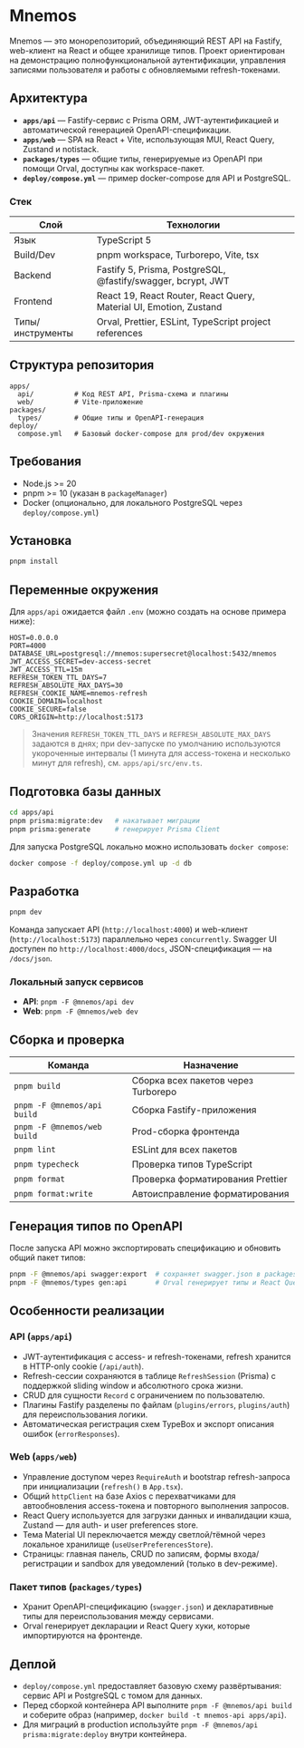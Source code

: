 # Mnemos

Mnemos — это монорепозиторий, объединяющий REST API на Fastify, web-клиент на React и общее хранилище типов.
Проект ориентирован на демонстрацию полнофункциональной аутентификации, управления записями пользователя и работы с
обновляемыми refresh-токенами.

## Архитектура

- **`apps/api`** — Fastify-сервис с Prisma ORM, JWT-аутентификацией и автоматической генерацией OpenAPI-спецификации.
- **`apps/web`** — SPA на React + Vite, использующая MUI, React Query, Zustand и notistack.
- **`packages/types`** — общие типы, генерируемые из OpenAPI при помощи Orval, доступны как workspace-пакет.
- **`deploy/compose.yml`** — пример docker-compose для API и PostgreSQL.

### Стек

| Слой             | Технологии                                                         |
| ---------------- | ------------------------------------------------------------------ |
| Язык             | TypeScript 5                                                       |
| Build/Dev        | pnpm workspace, Turborepo, Vite, tsx                               |
| Backend          | Fastify 5, Prisma, PostgreSQL, @fastify/swagger, bcrypt, JWT       |
| Frontend         | React 19, React Router, React Query, Material UI, Emotion, Zustand |
| Типы/инструменты | Orval, Prettier, ESLint, TypeScript project references             |

## Структура репозитория

```
apps/
  api/          # Код REST API, Prisma-схема и плагины
  web/          # Vite-приложение
packages/
  types/        # Общие типы и OpenAPI-генерация
deploy/
  compose.yml   # Базовый docker-compose для prod/dev окружения
```

## Требования

- Node.js >= 20
- pnpm >= 10 (указан в `packageManager`)
- Docker (опционально, для локального PostgreSQL через `deploy/compose.yml`)

## Установка

```bash
pnpm install
```

## Переменные окружения

Для `apps/api` ожидается файл `.env` (можно создать на основе примера ниже):

```
HOST=0.0.0.0
PORT=4000
DATABASE_URL=postgresql://mnemos:supersecret@localhost:5432/mnemos
JWT_ACCESS_SECRET=dev-access-secret
JWT_ACCESS_TTL=15m
REFRESH_TOKEN_TTL_DAYS=7
REFRESH_ABSOLUTE_MAX_DAYS=30
REFRESH_COOKIE_NAME=mnemos-refresh
COOKIE_DOMAIN=localhost
COOKIE_SECURE=false
CORS_ORIGIN=http://localhost:5173
```

> Значения `REFRESH_TOKEN_TTL_DAYS` и `REFRESH_ABSOLUTE_MAX_DAYS` задаются в днях; при dev-запуске по умолчанию используются
> укороченные интервалы (1 минута для access-токена и несколько минут для refresh), см. `apps/api/src/env.ts`.

## Подготовка базы данных

```bash
cd apps/api
pnpm prisma:migrate:dev   # накатывает миграции
pnpm prisma:generate      # генерирует Prisma Client
```

Для запуска PostgreSQL локально можно использовать `docker compose`:

```bash
docker compose -f deploy/compose.yml up -d db
```

## Разработка

```bash
pnpm dev
```

Команда запускает API (`http://localhost:4000`) и web-клиент (`http://localhost:5173`) параллельно через `concurrently`.
Swagger UI доступен по `http://localhost:4000/docs`, JSON-спецификация — на `/docs/json`.

### Локальный запуск сервисов

- **API**: `pnpm -F @mnemos/api dev`
- **Web**: `pnpm -F @mnemos/web dev`

## Сборка и проверка

| Команда                     | Назначение                          |
| --------------------------- | ----------------------------------- |
| `pnpm build`                | Сборка всех пакетов через Turborepo |
| `pnpm -F @mnemos/api build` | Сборка Fastify-приложения           |
| `pnpm -F @mnemos/web build` | Prod-сборка фронтенда               |
| `pnpm lint`                 | ESLint для всех пакетов             |
| `pnpm typecheck`            | Проверка типов TypeScript           |
| `pnpm format`               | Проверка форматирования Prettier    |
| `pnpm format:write`         | Автоисправление форматирования      |

## Генерация типов по OpenAPI

После запуска API можно экспортировать спецификацию и обновить общий пакет типов:

```bash
pnpm -F @mnemos/api swagger:export  # сохраняет swagger.json в packages/types
pnpm -F @mnemos/types gen:api       # Orval генерирует типы и React Query хуки
```

## Особенности реализации

### API (`apps/api`)

- JWT-аутентификация с access- и refresh-токенами, refresh хранится в HTTP-only cookie (`/api/auth`).
- Refresh-сессии сохраняются в таблице `RefreshSession` (Prisma) с поддержкой sliding window и абсолютного срока жизни.
- CRUD для сущности `Record` с ограничением по пользователю.
- Плагины Fastify разделены по файлам (`plugins/errors`, `plugins/auth`) для переиспользования логики.
- Автоматическая регистрация схем TypeBox и экспорт описания ошибок (`errorResponses`).

### Web (`apps/web`)

- Управление доступом через `RequireAuth` и bootstrap refresh-запроса при инициализации (`refresh()` в `App.tsx`).
- Общий `httpClient` на базе Axios с перехватчиками для автообновления access-токена и повторного выполнения запросов.
- React Query используется для загрузки данных и инвалидации кэша, Zustand — для auth- и user preferences store.
- Тема Material UI переключается между светлой/тёмной через локальное хранилище (`useUserPreferencesStore`).
- Страницы: главная панель, CRUD по записям, формы входа/регистрации и sandbox для уведомлений (только в dev-режиме).

### Пакет типов (`packages/types`)

- Хранит OpenAPI-спецификацию (`swagger.json`) и декларативные типы для переиспользования между сервисами.
- Orval генерирует декларации и React Query хуки, которые импортируются на фронтенде.

## Деплой

- `deploy/compose.yml` предоставляет базовую схему развёртывания: сервис API и PostgreSQL с томом для данных.
- Перед сборкой контейнера API выполните `pnpm -F @mnemos/api build` и соберите образ (например, `docker build -t mnemos-api apps/api`).
- Для миграций в production используйте `pnpm -F @mnemos/api prisma:migrate:deploy` внутри контейнера.
